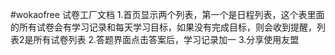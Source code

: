 #wokaofree
试卷工厂文档
1.首页显示两个列表，第一个是日程列表，这个表里面的所有试卷会有学习记录和每天学习目标，如果没有完成目标，则会收到提醒，列表2是所有试卷列表
2.答题界面点击答案后，学习记录加一
3.分享使用友盟